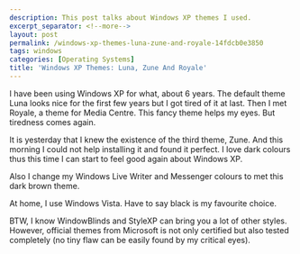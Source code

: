 ```yaml
---
description: This post talks about Windows XP themes I used.
excerpt_separator: <!--more-->
layout: post
permalink: /windows-xp-themes-luna-zune-and-royale-14fdcb0e3850
tags: windows
categories: [Operating Systems]
title: 'Windows XP Themes: Luna, Zune And Royale'
---
```

I have been using Windows XP for what, about 6 years. The default theme Luna looks nice for the first few years but I got tired of it at last. Then I met Royale, a theme for Media Centre. This fancy theme helps my eyes. But tiredness comes again.
<!--more-->

It is yesterday that I knew the existence of the third theme, Zune. And this morning I could not help installing it and found it perfect. I love dark colours thus this time I can start to feel good again about Windows XP.

Also I change my Windows Live Writer and Messenger colours to met this dark brown theme.

At home, I use Windows Vista. Have to say black is my favourite choice.

BTW, I know WindowBlinds and StyleXP can bring you a lot of other styles. However, official themes from Microsoft is not only certified but also tested completely (no tiny flaw can be easily found by my critical eyes).
